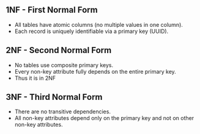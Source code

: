 ## 1NF - First Normal Form
- All tables have atomic columns (no multiple values in one column).
- Each record is uniquely identifiable via a primary key (UUID).
  
## 2NF - Second Normal Form

- No tables use composite primary keys.
- Every non-key attribute fully depends on the entire primary key.
- Thus it is in 2NF
  
## 3NF - Third Normal Form

- There are no transitive dependencies.
- All non-key attributes depend only on the primary key and not on other non-key attributes.
